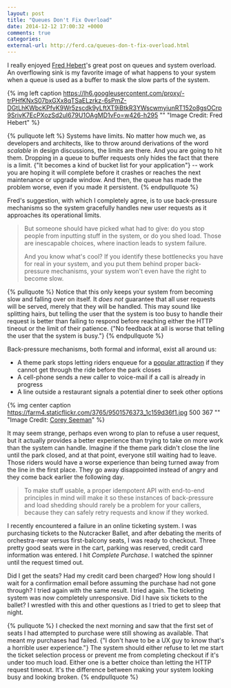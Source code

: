 ```yaml
---
layout: post
title: "Queues Don't Fix Overload"
date: 2014-12-12 17:00:32 +0000
comments: true
categories: 
external-url: http://ferd.ca/queues-don-t-fix-overload.html
---
```

I really enjoyed [Fred Hebert][1]'s great post on queues and system overload.  An overflowing sink is my favorite image of what happens to your
system when a queue is used as a buffer to mask the slow parts of the system.  

{% img left caption https://lh6.googleusercontent.com/proxy/-trPHfKNxS07bxGXx8qTSaELzrkz-6sPmZ-DGtLhKWbcKPfvK9Wr5zscdk9yLftXT9iBtkR3YWscwmyiunRT152o8gsOCrp9SrivK7EcPXozSd2uI679U1OAgMD1vFo=w426-h295  "" "Image Credit: Fred Hebert" %}


{% pullquote left %}
Systems have limits.  No matter how much we, as developers and architects, like to throw around derivations of the word 
*scalable* in design discussions, the limits are there.  And you are going to hit them.  Dropping in a queue to buffer 
requests only hides the fact that there is a limit.  {"It becomes a kind of bucket list for your application"} -- work you are hoping
it will complete before it crashes or reaches the next maintenance or upgrade window.  And then, the queue has made the 
problem worse, even if you made it persistent.
{% endpullquote %}

Fred's suggestion, with which I completely agree, is to use back-pressure mechanisms so the system gracefully handles 
new user requests as it approaches its operational limits.

> But someone should have picked what had to give: do you stop people from inputting stuff in the system, 
> or do you shed load. Those are inescapable choices, where inaction leads to system failure.
>
> And you know what's cool? If you identify these bottlenecks you have for real in your system, and you put 
> them behind proper back-pressure mechanisms, your system won't even have the right to become slow.

{% pullquote %}
Notice that this only keeps your system from becoming slow and falling over on itself.  It *does not* guarantee that all 
user requests will be served, merely that they will be handled.  This may sound like splitting hairs, but telling the 
user that the system is too busy to handle their request is better than failing to respond before reaching either the HTTP tineout 
or the limit of their patience.  {"No feedback at all is worse that telling the user that the system is busy."}
{% endpullquote %}

Back-pressure mechanisms, both formal and informal, exist all around us:

- A theme park stops letting riders enqueue for a [popular attraction][3] if they cannot get through the ride before the park closes 
- A cell-phone sends a new caller to voice-mail if a call is already in progress
- A line outside a restaurant signals a potential diner to seek other options

{% img center caption https://farm4.staticflickr.com/3765/9501576373_1c159d36f1.jpg 500 367 "" "Image Credit: [Corey Seeman][5]" %}


It may seem strange, perhaps even wrong to plan to refuse a user request, but it actually provides a better experience than trying 
to take on more work than the system can handle.  Imagine if the theme park didn't close the line until the park closed, and at that point,
everyone still waiting had to leave.  Those riders would have a worse experience than being turned away from the line in the first 
place.  They go away disappointed instead of angry and they come back earlier the following day.  

> To make stuff usable, a proper idempotent API with end-to-end principles in mind will make it so these instances of 
> back-pressure and load shedding should rarely be a problem for your callers, because they can safely retry requests and know if they worked.

I recently encountered a failure in an online ticketing system.  I was purchasing tickets to the Nutcracker Ballet, and after debating the merits
of orchestra-rear versus first-balcony seats, I was ready to checkout.  Three pretty good seats were in the cart, parking was reserved, 
credit card information was entered.  I hit *Complete Purchase*.  I watched the spinner until the request timed out.

Did I get the seats?  Had my credit card been charged?  How long should I wait for a confirmation email before assuming the purchase 
had not gone through?  I tried again with the same result.  I tried again.   The ticketing system was 
now completely unresponsive.  Did I have six tickets to the ballet?  I wrestled with this and other questions 
as I tried to get to sleep that night.

{% pullquote %}
I checked the next morning and saw that the first set of seats I had attempted to purchase were still showing as available.  That meant 
my purchases had failed.  {"I don't have to be a UX guy to know that's a horrible user experience."}  The system should either refuse to let me 
start the ticket selection process or prevent me from completing checkout if it's under too much load.  Either one is a better choice than 
letting the HTTP request timeout.  It's the difference between making your system looking busy and looking broken. 
{% endpullquote %}


[1]: https://twitter.com/mononcqc/
[3]: https://www.universalorlando.com/Rides/Universal-Studios-Florida/Harry-Potter-And-The-Escape-From-Gringotts.aspx
[5]: https://flic.kr/p/ftC4Ci